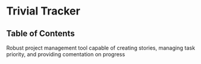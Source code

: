 # Trivial Tracker
## Table of Contents

Robust project management tool capable of creating stories, managing task priority, and providing comentation on progress
